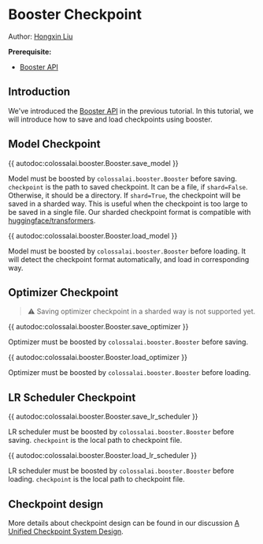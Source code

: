 # Booster Checkpoint

Author: [Hongxin Liu](https://github.com/ver217)

**Prerequisite:**
- [Booster API](./booster_api.md)

## Introduction

We've introduced the [Booster API](./booster_api.md) in the previous tutorial. In this tutorial, we will introduce how to save and load checkpoints using booster.

## Model Checkpoint

{{ autodoc:colossalai.booster.Booster.save_model }}

Model must be boosted by `colossalai.booster.Booster` before saving. `checkpoint` is the path to saved checkpoint. It can be a file, if `shard=False`. Otherwise, it should be a directory. If `shard=True`, the checkpoint will be saved in a sharded way. This is useful when the checkpoint is too large to be saved in a single file. Our sharded checkpoint format is compatible with [huggingface/transformers](https://github.com/huggingface/transformers).

{{ autodoc:colossalai.booster.Booster.load_model }}

Model must be boosted by `colossalai.booster.Booster` before loading. It will detect the checkpoint format automatically, and load in corresponding way.

## Optimizer Checkpoint

> ⚠ Saving optimizer checkpoint in a sharded way is not supported yet.

{{ autodoc:colossalai.booster.Booster.save_optimizer }}

Optimizer must be boosted by `colossalai.booster.Booster` before saving.

{{ autodoc:colossalai.booster.Booster.load_optimizer }}

Optimizer must be boosted by `colossalai.booster.Booster` before loading.

## LR Scheduler Checkpoint

{{ autodoc:colossalai.booster.Booster.save_lr_scheduler }}

LR scheduler must be boosted by `colossalai.booster.Booster` before saving. `checkpoint` is the local path to checkpoint file.

{{ autodoc:colossalai.booster.Booster.load_lr_scheduler }}

LR scheduler must be boosted by `colossalai.booster.Booster` before loading. `checkpoint` is the local path to checkpoint file.

## Checkpoint design

More details about checkpoint design can be found in our discussion [A Unified Checkpoint System Design](https://github.com/hpcaitech/ColossalAI/discussions/3339).
